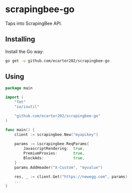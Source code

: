 # scrapingbee-go
Taps into ScrapingBee API.

## Installing

Install the Go way:

```sh
go get -u github.com/ecarter202/scrapingbee-go
```

## Using

`````go
package main

import (
	"fmt"
  	"io/ioutil"

	"github.com/ecarter202/scrapingbee-go"
)

func main() {
	client := scrapingbee.New("myapikey")
  
  	params := &scrapingbee.ReqParams{
		JavascriptRendering:  true,
	 	PremiumProxies:       true,
	   	BlockAds:             true,
	}
	params.AddHeader("X-Custom", "myvalue")

	res, _ := client.Get("https://newegg.com", params)
	...
}
`````
